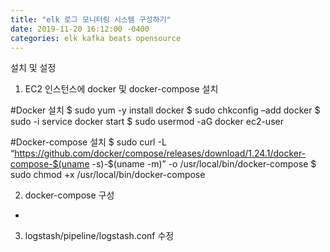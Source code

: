 ```yaml
---
title: "elk 로그 모니터링 시스템 구성하기"
date: 2019-11-20 16:12:00 -0400
categories: elk kafka beats opensource
---
```


설치 및 설정

1. EC2 인스턴스에 docker 및 docker-compose 설치

#Docker 설치
$ sudo yum -y install docker
$ sudo chkconfig –add docker
$ sudo -i service docker start
$ sudo usermod -aG docker ec2-user

#Docker-compose 설치
$ sudo curl -L “https://github.com/docker/compose/releases/download/1.24.1/docker-compose-$(uname -s)-$(uname -m)” -o /usr/local/bin/docker-compose
$ sudo chmod +x /usr/local/bin/docker-compose


2. docker-compose 구성

-


3. logstash/pipeline/logstash.conf 수정
<script src="https://gist.github.com/leeilly/37121a58798b882d6987b1a43b7730ec.js"></script>
